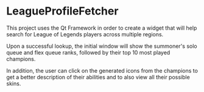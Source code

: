 # LeagueProfileFetcher
This project uses the Qt Framework in order to create a widget that will help search for League of Legends players across multiple regions.

Upon a successful lookup, the initial window will show the summoner's solo queue and flex queue ranks, followed by their top 10 most played champions.

In addition, the user can click on the generated icons from the champions to get a better description of their abilities and to also view all their possible skins.
